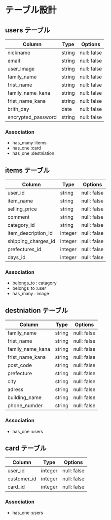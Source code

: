 # テーブル設計

## users テーブル

| Column             | Type   | Options     |
| -----------------  | ------ | ----------- |
| nickname           | string | null: false |
| email              | string | null: false |
| user_image         | string | null: false |
| family_name        | string | null: false |
| frist_name         | string | null: false |
| family_name_kana   | string | null: false |
| frist_name_kana    | string | null: false |
| brith_day          | date   | null: false |
| encrypted_password | string | null: false |

### Association

- has_many :items
- has_one :card
- has_one :destniation


## items テーブル

| Column               | Type    | Options     |
| ---------------      | ------  | ----------- |
| user_id              | string  | null: false |
| item_name            | string  | null: false |
| selling_price        | string  | null: false |
| comment              | string  | null: false |
| category_id          | string  | null: false |
|  item_description_id | integer | null: false |
| shipping_charges_id  | integer | null: false |
| prefectures_id       | integer | null: false |
| days_id              | integer | null: false |

### Association

- belongs_to : catagory
- belongs_to :user
- has_many : image

## destniation テーブル

| Column           | Type   | Options     |
| ---------------  | ------ | ----------- |
| family_name      | string | null: false |
| frist_name       | string | null: false |
| family_name_kana | string | null: false |
| frist_name_kana  | string | null: false |
| post_code        | string | null: false |
| prefecture       | string | null: false |
| city             | string | null: false |
| adress           | string | null: false |
| building_name    | string | null: false |
| phone_numder     | string | null: false |

### Association

- has_one :users

## card テーブル

| Column           | Type   | Options     |
| ---------------  | ------ | ----------- |
| user_id          | integer | null: false |
| customer_id      | integer | null: false |
| card_id          | integer | null: false |

### Association

- has_one :users
